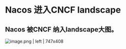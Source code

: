 # Nacos 进入CNCF landscape
## Nacos 被CNCF 纳入landscape大图。

![image.png | left | 747x408](https://cdn.nlark.com/lark/0/2018/png/11189/1540738282849-61e2022a-46a9-4d81-ae16-6d6f0515450b.png "")

